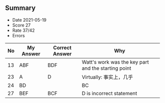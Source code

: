 ## Summary
- Date 2021-05-19
- Score 27
- Rate 37/42
- Errors


| No | My Answer | Correct Answer | Why |
|----|-----------|----------------|-----|
| 13 | ABF        | BDF| Watt's work was the key part and the starting point |
|23| A| D| Virtually: 事实上，几乎|
|24| BD| |BC| B is correct, in D option, the "why" is not explained. | 
|27| BEF| BCF| D is incorrect statement|              

